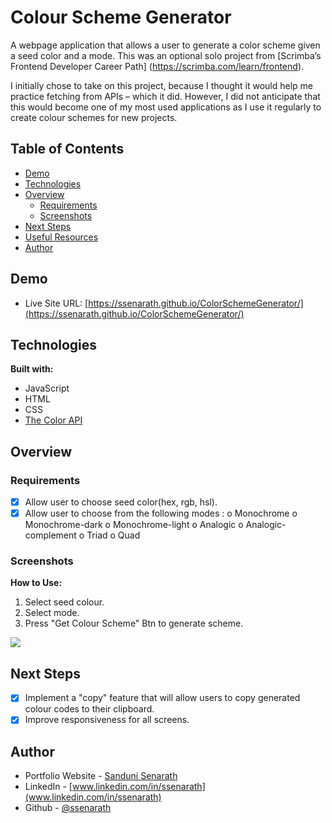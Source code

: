 # Colour Scheme Generator

A webpage application that allows a user to generate a color scheme given a seed color and a mode. This was an optional solo project from [Scrimba’s Frontend Developer Career Path] (https://scrimba.com/learn/frontend).

I initially chose to take on this project, because I thought it would help me practice fetching from APIs – which it did. However, I did not anticipate that this would become one of my most used applications as I use it regularly to create colour schemes for new projects. 

## Table of Contents
* [Demo](#demo)
* [Technologies](#technologies)
* [Overview](#overview)
    * [Requirements](#requirements)
    * [Screenshots](#screenshots)
* [Next Steps](#next-steps)
* [Useful Resources](#useful-resources)
* [Author](#author)

## Demo
* Live Site URL: [https://ssenarath.github.io/ColorSchemeGenerator/](https://ssenarath.github.io/ColorSchemeGenerator/)

## Technologies
**Built with:**
* JavaScript
* HTML
* CSS
* [The Color API](https://www.thecolorapi.com/)
	
## Overview
### Requirements
- [x] Allow user to choose seed color(hex, rgb, hsl).
-	[x] Allow user to choose from the following modes :
      o	Monochrome
      o	Monochrome-dark
      o	Monochrome-light
      o	Analogic
      o	Analogic-complement
      o	Triad
      o	Quad

### Screenshots
**How to Use:**
1. Select seed colour.
2. Select mode.
3. Press "Get Colour Scheme" Btn to generate scheme. 

![](https://github.com/SSenarath/ColorSchemeGenerator/blob/da73a7d6989f868cd6d91ba4ea362e3a2a4858d9/screenshots/colour-scheme-demo.gif)

## Next Steps
- [x] Implement a "copy" feature that will allow users to copy generated colour codes to their clipboard. 
- [x] Improve responsiveness for all screens. 

## Author
* Portfolio Website - [Sanduni Senarath](https://ssenarath.github.io/portfolio-website/)
* LinkedIn - [www.linkedin.com/in/ssenarath](www.linkedin.com/in/ssenarath)
* Github - [@ssenarath](https://github.com/SSenarath)
